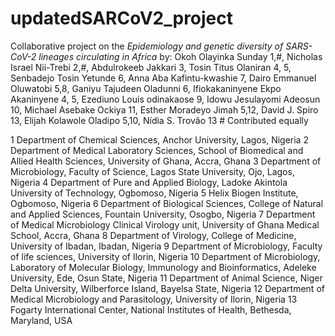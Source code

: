 # updatedSARCoV2_project
Collaborative project on the _Epidemiology and genetic diversity of SARS-CoV-2 lineages circulating in Africa_ by:
Okoh Olayinka Sunday 1,#, Nicholas Israel Nii-Trebi 2,#, Abdulrokeeb Jakkari 3, Tosin Titus Olaniran 4, 5, Senbadejo Tosin Yetunde 6, Anna Aba Kafintu-kwashie 7, Dairo Emmanuel Oluwatobi 5,8, Ganiyu Tajudeen Oladunni 6, Ifiokakaninyene  Ekpo Akaninyene 4, 5, Ezediuno Louis odinakaose 9, Idowu Jesulayomi Adeosun 10, Michael  Asebake Ockiya 11, Esther Moradeyo Jimah 5,12, David J. Spiro 13, Elijah Kolawole Oladipo 5,10, Nídia S. Trovão 13 # Contributed equally

1 Department of Chemical Sciences, Anchor University, Lagos, Nigeria 
2 Department of Medical Laboratory Sciences, School of Biomedical and Allied Health Sciences, University of Ghana, Accra, Ghana 
3 Department of Microbiology, Faculty of Science, Lagos State University, Ojo, Lagos, Nigeria 
4 Department of Pure and Applied Biology, Ladoke Akintola University of Technology, Ogbomoso, Nigeria 
5 Helix Biogen Institute, Ogbomoso, Nigeria 
6 Department of Biological Sciences, College of Natural and Applied Sciences, Fountain University, Osogbo, Nigeria 
7  Department of Medical Microbiology Clinical Virology unit, University of Ghana Medical School, Accra, Ghana 
8 Department of Virology, College of Medicine, University of Ibadan, Ibadan, Nigeria 
9 Department of Microbiology, Faculty of life sciences, University of Ilorin, Nigeria 
10 Department of Microbiology, Laboratory of Molecular Biology, Immunology and Bioinformatics, Adeleke University, Ede, Osun State, Nigeria 
11 Department of Animal Science, Niger Delta University, Wilberforce Island, Bayelsa State, Nigeria
12 Department of Medical Microbiology and Parasitology, University of Ilorin, Nigeria
13 Fogarty International Center, National Institutes of Health, Bethesda, Maryland, USA

